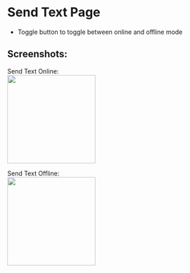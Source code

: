 # Send Text Page
- Toggle button to toggle between online and offline mode

## Screenshots:
Send Text Online:  
<img src="https://github.com/davidhqr/Wave-App/blob/master/screenshots/wave_send_text_online.jpg" width="200">

Send Text Offline:  
<img src="https://github.com/davidhqr/Wave-App/blob/master/screenshots/wave_send_text_offline.jpg" width="200">
